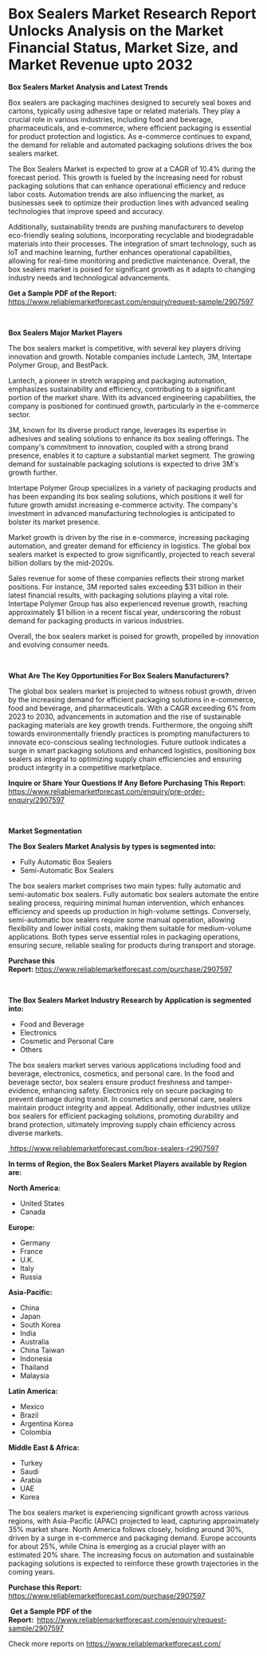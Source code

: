 <p><h1>Box Sealers Market Research Report Unlocks Analysis on the Market Financial Status, Market Size, and Market Revenue upto 2032</h1></p><p><strong>Box Sealers Market Analysis and Latest Trends</strong></p>
<p><p>Box sealers are packaging machines designed to securely seal boxes and cartons, typically using adhesive tape or related materials. They play a crucial role in various industries, including food and beverage, pharmaceuticals, and e-commerce, where efficient packaging is essential for product protection and logistics. As e-commerce continues to expand, the demand for reliable and automated packaging solutions drives the box sealers market.</p><p>The Box Sealers Market is expected to grow at a CAGR of 10.4% during the forecast period. This growth is fueled by the increasing need for robust packaging solutions that can enhance operational efficiency and reduce labor costs. Automation trends are also influencing the market, as businesses seek to optimize their production lines with advanced sealing technologies that improve speed and accuracy.</p><p>Additionally, sustainability trends are pushing manufacturers to develop eco-friendly sealing solutions, incorporating recyclable and biodegradable materials into their processes. The integration of smart technology, such as IoT and machine learning, further enhances operational capabilities, allowing for real-time monitoring and predictive maintenance. Overall, the box sealers market is poised for significant growth as it adapts to changing industry needs and technological advancements.</p></p>
<p><strong>Get a Sample PDF of the Report:&nbsp;</strong> <a href="https://www.reliablemarketforecast.com/enquiry/request-sample/2907597?utm_campaign=2950&utm_medium=2&utm_source=Github&utm_content=ia&utm_term=12032025&utm_id=box-sealers">https://www.reliablemarketforecast.com/enquiry/request-sample/2907597</a></p>
<p>&nbsp;</p>
<p><strong>Box Sealers Major Market Players</strong></p>
<p><p>The box sealers market is competitive, with several key players driving innovation and growth. Notable companies include Lantech, 3M, Intertape Polymer Group, and BestPack. </p><p>Lantech, a pioneer in stretch wrapping and packaging automation, emphasizes sustainability and efficiency, contributing to a significant portion of the market share. With its advanced engineering capabilities, the company is positioned for continued growth, particularly in the e-commerce sector.</p><p>3M, known for its diverse product range, leverages its expertise in adhesives and sealing solutions to enhance its box sealing offerings. The company's commitment to innovation, coupled with a strong brand presence, enables it to capture a substantial market segment. The growing demand for sustainable packaging solutions is expected to drive 3M's growth further.</p><p>Intertape Polymer Group specializes in a variety of packaging products and has been expanding its box sealing solutions, which positions it well for future growth amidst increasing e-commerce activity. The company's investment in advanced manufacturing technologies is anticipated to bolster its market presence.</p><p>Market growth is driven by the rise in e-commerce, increasing packaging automation, and greater demand for efficiency in logistics. The global box sealers market is expected to grow significantly, projected to reach several billion dollars by the mid-2020s.</p><p>Sales revenue for some of these companies reflects their strong market positions. For instance, 3M reported sales exceeding $31 billion in their latest financial results, with packaging solutions playing a vital role. Intertape Polymer Group has also experienced revenue growth, reaching approximately $1 billion in a recent fiscal year, underscoring the robust demand for packaging products in various industries. </p><p>Overall, the box sealers market is poised for growth, propelled by innovation and evolving consumer needs.</p></p>
<p>&nbsp;</p>
<p><strong>What Are The Key Opportunities For Box Sealers Manufacturers?</strong></p>
<p><p>The global box sealers market is projected to witness robust growth, driven by the increasing demand for efficient packaging solutions in e-commerce, food and beverage, and pharmaceuticals. With a CAGR exceeding 6% from 2023 to 2030, advancements in automation and the rise of sustainable packaging materials are key growth trends. Furthermore, the ongoing shift towards environmentally friendly practices is prompting manufacturers to innovate eco-conscious sealing technologies. Future outlook indicates a surge in smart packaging solutions and enhanced logistics, positioning box sealers as integral to optimizing supply chain efficiencies and ensuring product integrity in a competitive marketplace.</p></p>
<p><strong>Inquire or Share Your Questions If Any Before Purchasing This Report:</strong> <a href="https://www.reliablemarketforecast.com/enquiry/pre-order-enquiry/2907597?utm_campaign=2950&utm_medium=2&utm_source=Github&utm_content=ia&utm_term=12032025&utm_id=box-sealers">https://www.reliablemarketforecast.com/enquiry/pre-order-enquiry/2907597</a></p>
<p>&nbsp;</p>
<p><strong>Market Segmentation</strong></p>
<p><strong>The Box Sealers Market Analysis by types is segmented into:</strong></p>
<p><ul><li>Fully Automatic Box Sealers</li><li>Semi-Automatic Box Sealers</li></ul></p>
<p><p>The box sealers market comprises two main types: fully automatic and semi-automatic box sealers. Fully automatic box sealers automate the entire sealing process, requiring minimal human intervention, which enhances efficiency and speeds up production in high-volume settings. Conversely, semi-automatic box sealers require some manual operation, allowing flexibility and lower initial costs, making them suitable for medium-volume applications. Both types serve essential roles in packaging operations, ensuring secure, reliable sealing for products during transport and storage.</p></p>
<p><strong>Purchase this Report:&nbsp;</strong><a href="https://www.reliablemarketforecast.com/purchase/2907597?utm_campaign=2950&utm_medium=2&utm_source=Github&utm_content=ia&utm_term=12032025&utm_id=box-sealers">https://www.reliablemarketforecast.com/purchase/2907597</a></p>
<p>&nbsp;</p>
<p><strong>The Box Sealers Market Industry Research by Application is segmented into:</strong></p>
<p><ul><li>Food and Beverage</li><li>Electronics</li><li>Cosmetic and Personal Care</li><li>Others</li></ul></p>
<p><p>The box sealers market serves various applications including food and beverage, electronics, cosmetics, and personal care. In the food and beverage sector, box sealers ensure product freshness and tamper-evidence, enhancing safety. Electronics rely on secure packaging to prevent damage during transit. In cosmetics and personal care, sealers maintain product integrity and appeal. Additionally, other industries utilize box sealers for efficient packaging solutions, promoting durability and brand protection, ultimately improving supply chain efficiency across diverse markets.</p></p>
<p><a href="https://www.reliablemarketforecast.com/box-sealers-r2907597?utm_campaign=2950&utm_medium=2&utm_source=Github&utm_content=ia&utm_term=12032025&utm_id=box-sealers">&nbsp;https://www.reliablemarketforecast.com/box-sealers-r2907597</a></p>
<p><strong>In terms of Region, the Box Sealers Market Players available by Region are:</strong></p>
<p>
    <p> <strong> North America: </strong>
        <ul>
            <li>United States</li>
            <li>Canada</li>
        </ul>
        </p> 
    <p> <strong> Europe: </strong>
        <ul>
            <li>Germany</li>
            <li>France</li>
            <li>U.K.</li>
            <li>Italy</li>
            <li>Russia</li>
        </ul>
        </p> 
    <p> <strong> Asia-Pacific: </strong>
        <ul>
            <li>China</li>
            <li>Japan</li>
            <li>South Korea</li>
            <li>India</li>
            <li>Australia</li>
            <li>China Taiwan</li>
            <li>Indonesia</li>
            <li>Thailand</li>
            <li>Malaysia</li>
        </ul>
        </p> 
    <p> <strong> Latin America: </strong>
        <ul>
            <li>Mexico</li>
            <li>Brazil</li>
            <li>Argentina Korea</li>
            <li>Colombia</li>
        </ul>
        </p> 
    <p> <strong> Middle East & Africa: </strong>
        <ul>
            <li>Turkey</li>
            <li>Saudi</li>
            <li>Arabia</li>
            <li>UAE</li>
            <li>Korea</li>
        </ul>
    </p>
    </p>
<p><p>The box sealers market is experiencing significant growth across various regions, with Asia-Pacific (APAC) projected to lead, capturing approximately 35% market share. North America follows closely, holding around 30%, driven by a surge in e-commerce and packaging demand. Europe accounts for about 25%, while China is emerging as a crucial player with an estimated 20% share. The increasing focus on automation and sustainable packaging solutions is expected to reinforce these growth trajectories in the coming years.</p></p>
<p><strong>Purchase this Report: </strong><a href="https://www.reliablemarketforecast.com/purchase/2907597?utm_campaign=2950&utm_medium=2&utm_source=Github&utm_content=ia&utm_term=12032025&utm_id=box-sealers">https://www.reliablemarketforecast.com/purchase/2907597</a></p>
<p>&nbsp;<strong>Get a Sample PDF of the Report:&nbsp;&nbsp;</strong><a href="https://www.reliablemarketforecast.com/enquiry/request-sample/2907597?utm_campaign=2950&utm_medium=2&utm_source=Github&utm_content=ia&utm_term=12032025&utm_id=box-sealers">https://www.reliablemarketforecast.com/enquiry/request-sample/2907597</a></p>
<p><strong></strong></p>
<p>Check more reports on <a href="https://www.reliablemarketforecast.com/?utm_campaign=2950&utm_medium=2&utm_source=Github&utm_content=ia&utm_term=12032025&utm_id=box-sealers">https://www.reliablemarketforecast.com/</a></p>